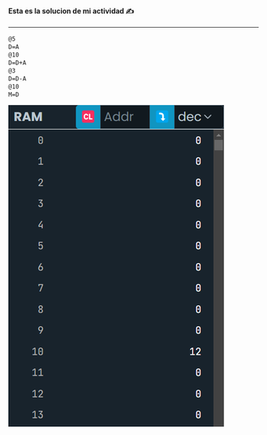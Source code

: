 #### Esta es la solucion de mi actividad ✍️
---

```assembly
@5 
D=A 
@10 
D=D+A 
@3 
D=D-A 
@10 
M=D 
```

![image](../../../../assets/Actividad1.7.png)